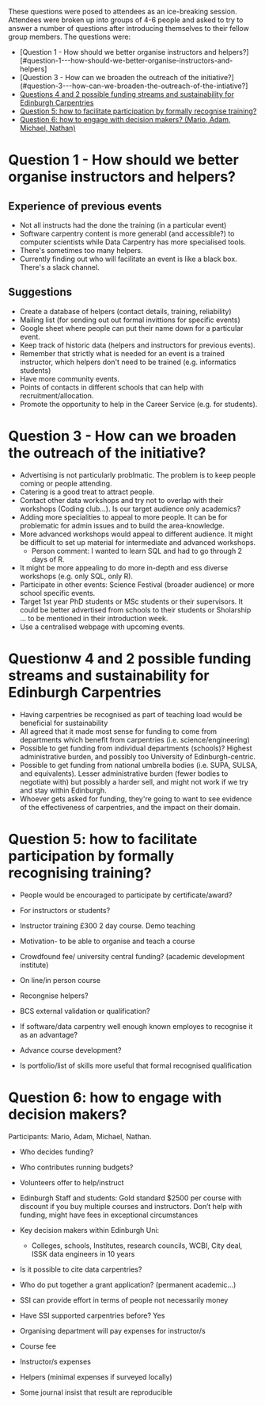These questions were posed to attendees as an ice-breaking session. Attendees were broken up into groups of 4-6 people and asked to try to answer a number of questions after introducing themselves to their fellow group members. The questions were:

* [Question 1 - How should we better organise instructors and helpers?][#question-1---how-should-we-better-organise-instructors-and-helpers]
* [Question 3 - How can we broaden the outreach of the initiative?](#question-3---how-can-we-broaden-the-outreach-of-the-intiative?]
* [Questions 4 and 2 possible funding streams and sustainability for Edinburgh Carpentries](#questionw-4-and-2-possible-funding-streams-and-sustainability-for-edinburgh-carpentries)
* [Question 5: how to facilitate participation by formally recognise training?](#question-5-how-to-facilitate-participation-by-formally-recognising-training)
* [Question 6: how to engage with decision makers? (Mario, Adam, Michael, Nathan)](#question-6:-how-to-engage-with-decision-makers?) 

# Question 1 - How should we better organise instructors and helpers?

## Experience of previous events

* Not all instructs had the done the training (in a particular event)
* Software carpentry content is more generabl (and accessible?) to computer scientists while Data Carpentry has more specialised tools.
* There's sometimes too many helpers.
* Currently finding out who will facilitate an  event is like a black box. There's a slack channel.

## Suggestions

* Create a database of helpers (contact details, training, reliability)
* Mailing list (for sending out out formal invittions for specific events)
* Google sheet where people can put their name down for a particular event.
* Keep track of historic data (helpers and instructors for previous events).
* Remember that strictly what is needed for an event is a trained instructor, which helpers don't need to be trained (e.g. informatics students)
* Have more community events.
* Points of contacts in different schools that can help with recruitment/allocation.
* Promote the opportunity to help in the Career Service (e.g. for students).

# Question 3 - How can we broaden the outreach of the initiative?

* Advertising is not particularly problmatic. The problem is to keep people coming or people attending.
* Catering is a good treat to attract people.
* Contact other data workshops and try not to overlap with their workshops (Coding club...). Is our target audience only academics?
* Adding more specialities to appeal to more people. It can be for problematic for admin issues and to build the area-knowledge.
* More advanced workshops would appeal to different audience. It might be difficult to set up material for intermediate and advanced workshops.
   * Person comment: I wanted to learn SQL and had to go through 2 days of R.
* It might be more appealing to do more in-depth and ess diverse workshops (e.g. only SQL, only R).
* Participate in other events: Science Festival (broader audience) or more school specific events.
* Target 1st year PhD students or MSc students or their supervisors. It could be better advertised from schools to their students or Sholarship ... to be mentioned in their introduction week.
* Use a centralised webpage with upcoming events.

# Questionw 4 and 2 possible funding streams and sustainability for Edinburgh Carpentries

  *  Having carpentries be recognised as part of teaching load would be beneficial for
 	sustainability
  *  All agreed that it made most sense for funding to come from departments which benefit from
 	carpentries (i.e. science/engineering)
  *  Possible to get funding from individual departments (schools)? Highest administrative burden,
 	and possibly too University of Edinburgh-centric.
  *  Possible to get funding from national umbrella bodies (i.e. SUPA, SULSA, and equivalents).
 	Lesser administrative burden (fewer bodies to negotiate with) but possibly a harder sell, and
 	might not work if we try and stay within Edinburgh.
  *  Whoever gets asked for funding, they're going to want to see evidence of the effectiveness of
 	carpentries, and the impact on their domain.

# Question 5: how to facilitate participation by formally recognising training?

* People would be encouraged to participate by certificate/award?
* For instructors or students?
* Instructor training £300 2 day course. Demo teaching
* Motivation- to be able to organise and teach a course
* Crowdfound fee/ university central funding? (academic development institute)

* On line/in person course

* Recongnise helpers? 
* BCS external validation or qualification?

* If software/data carpentry well enough known employes to recognise it as an advantage?

* Advance  course development?

* Is portfolio/list of skills more useful that formal recognised qualification

# Question 6: how to engage with decision makers? 
Participants: Mario, Adam, Michael, Nathan.

* Who decides funding?
* Who contributes running budgets?
* Volunteers offer to help/instruct 
* Edinburgh Staff and students: Gold standard $2500 per course with discount if you buy multiple courses and instructors. Don’t help with funding, might have fees in exceptional circumstances

* Key decision makers within Edinburgh Uni:
   * Colleges, schools, Institutes, research councils, WCBI, City deal, ISSK data engineers in 10 years 

* Is it possible to cite data carpentries? 
* Who do put together a grant application? (permanent academic…)

* SSI can provide effort in terms of people not necessarily money
* Have SSI supported carpentries before? Yes

* Organising department will pay expenses for instructor/s
* Course fee
* Instructor/s expenses
* Helpers (minimal expenses if surveyed locally)

* Some journal insist that result are reproducible


